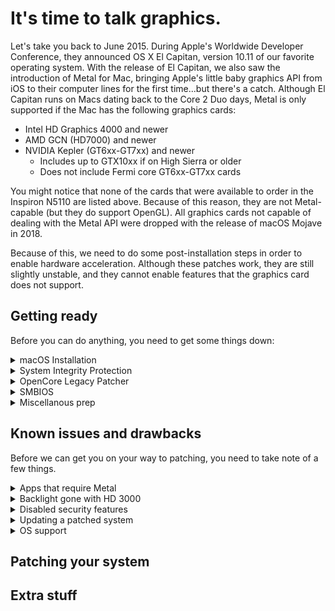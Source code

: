 # It's time to talk graphics.
Let's take you back to June 2015. During Apple's Worldwide Developer Conference, they announced OS X El Capitan, version 10.11 of our favorite operating system. With the release of El Capitan, we also saw the introduction of Metal for Mac, bringing Apple's little baby graphics API from iOS to their computer lines for the first time...but there's a catch. Although El Capitan runs on Macs dating back to the Core 2 Duo days, Metal is only supported if the Mac has the following graphics cards:

  * Intel HD Graphics 4000 and newer
  * AMD GCN (HD7000) and newer
  * NVIDIA Kepler (GT6xx-GT7xx) and newer
    * Includes up to GTX10xx if on High Sierra or older
    * Does not include Fermi core GT6xx-GT7xx cards
  
You might notice that none of the cards that were available to order in the Inspiron N5110 are listed above. Because of this reason, they are not Metal-capable (but they do support OpenGL). All graphics cards not capable of dealing with the Metal API were dropped with the release of macOS Mojave in 2018.

Because of this, we need to do some post-installation steps in order to enable hardware acceleration. Although these patches work, they are still slightly unstable, and they cannot enable features that the graphics card does not support.

## Getting ready
Before you can do anything, you need to get some things down:
<details>
  <summary>macOS Installation</summary>
  
  macOS should already be installed on your system and ready to go. Although these patches should work perfectly fine on Mojave and Catalina, I would recommend using one of the former two as I've only done this on those OS versions. You also can't install macOS on another computer and run the patches there.
</details>
<details>
  <summary>System Integrity Protection</summary>
  
  You need to disable some SIP flags or else you'll spend a lot of time wondering why you bootlooped.
  
  | OS Version | SIP Flags | Value |
  | --- | --- | --- |
  | macOS 10.14.x-10.15.x | `CSR_ALLOW_UNTRUSTED_KEXTS`<br>`CSR_ALLOW_UNRESTRICTED_FS`<br>`CSR_ALLOW_UNAPPROVED_KEXTS` | `03020000` |
  | macOS 11.x and higher | All flags above +<br>`CSR_ALLOW_UNAUTHENTICATED_ROOT` | `030A0000` |
</details>
<details>
  <summary>OpenCore Legacy Patcher</summary>
  
  We're only using OpenCore Legacy Patcher to apply post-installation patches--**do not build and install a new EFI from it!** It will break if you do. If you, for some reason don't want to grab the latest release, here are the minimum releases you require according to OS versions.
  
  | OS Version | OCLP Version Required |
  | --- | --- |
  | macOS 10.14.x | 0.2.5 |
  | macOS 10.15.x | 0.2.5 |
  | macOS 11.x | 0.1.1 |
  | macOS 12.0 | 0.2.5 |
  | macOS 12.0.1+ | 0.3.1 |
</details>
<details>
  <summary>SMBIOS</summary>
  
  You need a supported SMBIOS in order to run the patches, as the values for board-ids are hard-coded in AppleIntelSNBGraphicsFB.kext.
  
  * MacBookPro12,1
  * MacBookPro11,5
  * MacBookAir7,1
  * MacBookAir7,2
  * Macmini7,1
  * iMacPro1,1

</details>  
<details>
  <summary>Miscellanous prep</summary>
  
  If you aren't going to use the patches I have added to Kernel > Patch in my config.plist, you need to add and keep `amfi_get_out_of_my_way=0x1` in NVRAM > 7C436110-AB2A-4BBB-A880-FE41995C9F82 > boot-args.
</details>

## Known issues and drawbacks
Before we can get you on your way to patching, you need to take note of a few things.

<details>
 <summary>Apps that require Metal</summary>
 
 Any app that depends on Metal may not work correctly if it works at all. If you can find older versions of the app you want to use, do so. Some examples of apps requiring Metal:
 
 * Pages
 * Numbers
 * Keynote
 * GarageBand
 * Final Cut Pro
 * Logic Pro
 * Motion
 * Compressor
</details>
<details>
 <summary>Backlight gone with HD 3000</summary>
 
 Once you get hardware acceleration on the iGPU-only model, your backlight might turn off. The onyl way I was able to get around this was by patching my BIOS and enabling hidden menus--**which almost resulted in me bricking my system!** If you don't care about your backlight going out (for, say, you're using this system as a server, like me), enable Remote Management before you run the patches, and give your system a static IP so you can always be sure that you can connect to it.
</details>
<details>
 <summary>Disabled security features</summary>
 
 * System Integrity Protection, specifically:
   * (Big Sur and higher) Authenticated root, which verifies the contents of the System volume every boot
   * (Catalina and higher) Filesystem protections, preventing the System volume from being mounted read/write
   * Kext signing, preventing unsigned kexts from loading
 * Apple Mobile File Integrity (AMFI)
   * Responsible for code entitlements and privacy controls
   * You don't need to disable this if you use the patches I have loaded in Kernel > Patch
     * Note that the Music app might crash on Big Sur and older with the said patches
 * FileVault 2
   * On-the-fly disk encryption for your Data partition
   * [Disabling SIP disables this](https://support.apple.com/guide/security/signed-system-volume-security-secd698747c9/web)
   * You don't need to disable this if you use the patches I have loaded in Kernel > Patch.
 * Apple Secure Boot
   * SecureBootModel in Misc > Security
   * Controls what OpenCore will load
   * Not that much of an issue as it's meant to be paired with UEFI Secure Boot, which doesn't work on BIOS-only systems
</details>
<details>
 <summary>Updating a patched system</summary>

 Delta updates are the smaller updates that only contain what Apple changed between your release and the one you're downloading. Because these patches modify protected directories, delta updating is no longer possible and with each update you will essentially be downloading and reinstalling the operating system. Because this means that everything in /System will be overwritten, your patches will be removed and you will need to rerun them manually.
</details>
<details>
 <summary>OS support</summary>
 
 Take note that these patches are designed to work with Big Sur and higher, work for older macOS releases is experimental with OpenCore Legacy Patcher and can have unintended side effects. 
 
 Updating macOS has the potential to break acceleration patching as well so hold off on updating until you know that the OS in question is capable of being patched.
</details>

## Patching your system

## Extra stuff
